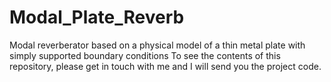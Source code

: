 # Modal_Plate_Reverb

 Modal reverberator based on a physical model of a thin metal plate with simply supported boundary conditions
 To see the contents of this repository, please get in touch with me and I will send you the project code.

